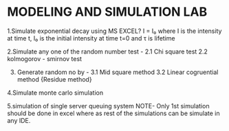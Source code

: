 # MODELING AND SIMULATION LAB

1.Simulate exponential decay using MS EXCEL?
	I = I₀
	where I is the intensity at time t, I₀ is the initial intensity at time t=0 and τ is lifetime

2.Simulate any one of the random number test -
	2.1 Chi square test
	2.2 kolmogorov - smirnov test

3. Generate random no by -
	3.1 Mid square method 
	3.2 Linear cogruential method {Residue method}

4.Simulate monte carlo simulation

5.simulation of single server queuing system
NOTE- Only 1st simulation should be done in excel where as rest of the simulations can be simulate in any IDE.